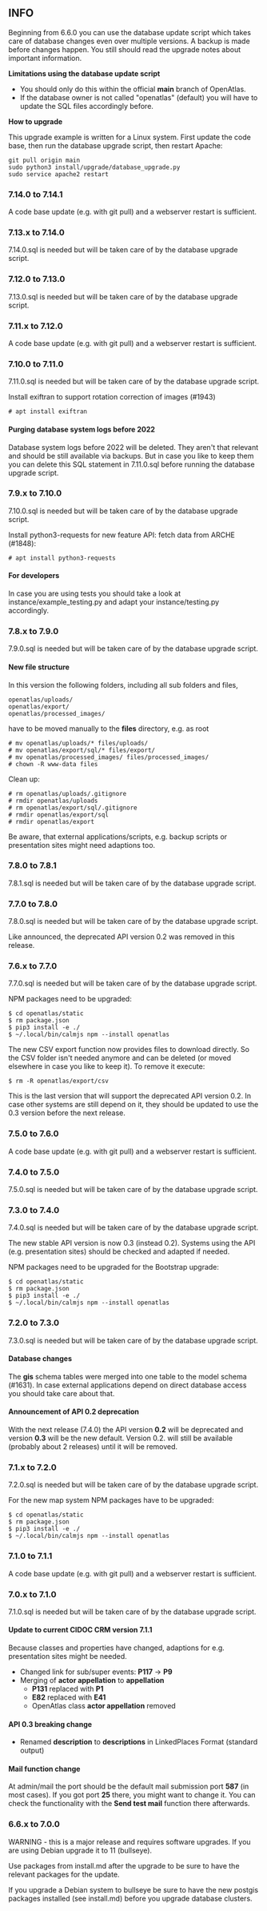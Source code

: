 ## INFO
Beginning from 6.6.0 you can use the database update script which takes care
of database changes even over multiple versions. A backup is made before
changes happen. You still should read the upgrade notes about important
information.

**Limitations using the database update script**

* You should only do this within the official **main** branch of OpenAtlas.
* If the database owner is not called "openatlas" (default) you will have to
  update the SQL files accordingly before.

**How to upgrade**

This upgrade example is written for a Linux system. First update the code base,
then run the database upgrade script, then restart Apache:

    git pull origin main
    sudo python3 install/upgrade/database_upgrade.py
    sudo service apache2 restart

### 7.14.0 to 7.14.1
A code base update (e.g. with git pull) and a webserver restart is sufficient.

### 7.13.x to 7.14.0
7.14.0.sql is needed but will be taken care of by the database upgrade script.

### 7.12.0 to 7.13.0
7.13.0.sql is needed but will be taken care of by the database upgrade script.

### 7.11.x to 7.12.0
A code base update (e.g. with git pull) and a webserver restart is sufficient.

### 7.10.0 to 7.11.0
7.11.0.sql is needed but will be taken care of by the database upgrade script.

Install exiftran to support rotation correction of images (#1943)

    # apt install exiftran

#### Purging database system logs before 2022
Database system logs before 2022 will be deleted. They aren't that relevant
and should be still available via backups. But in case you like to keep them
you can delete this SQL statement in 7.11.0.sql before running the database
upgrade script.

### 7.9.x to 7.10.0
7.10.0.sql is needed but will be taken care of by the database upgrade script.

Install python3-requests for new feature API: fetch data from ARCHE (#1848):

    # apt install python3-requests

#### For developers
In case you are using tests you should take a look at
instance/example_testing.py and adapt your instance/testing.py accordingly.

### 7.8.x to 7.9.0
7.9.0.sql is needed but will be taken care of by the database upgrade script.

#### New file structure
In this version the following folders, including all sub folders and files,

    openatlas/uploads/
    openatlas/export/
    openatlas/processed_images/

have to be moved manually to the **files** directory, e.g. as root

    # mv openatlas/uploads/* files/uploads/
    # mv openatlas/export/sql/* files/export/
    # mv openatlas/processed_images/ files/processed_images/
    # chown -R www-data files

Clean up:

    # rm openatlas/uploads/.gitignore
    # rmdir openatlas/uploads
    # rm openatlas/export/sql/.gitignore
    # rmdir openatlas/export/sql
    # rmdir openatlas/export

Be aware, that external applications/scripts, e.g. backup scripts or
presentation sites might need adaptions too.

### 7.8.0 to 7.8.1
7.8.1.sql is needed but will be taken care of by the database upgrade script.

### 7.7.0 to 7.8.0
7.8.0.sql is needed but will be taken care of by the database upgrade script.

Like announced, the deprecated API version 0.2 was removed in this release.

### 7.6.x to 7.7.0
7.7.0.sql is needed but will be taken care of by the database upgrade script.

NPM packages need to be upgraded:

    $ cd openatlas/static
    $ rm package.json
    $ pip3 install -e ./
    $ ~/.local/bin/calmjs npm --install openatlas

The new CSV export function now provides files to download directly. So
the CSV folder isn't needed anymore and can be deleted (or moved elsewhere in
case you like to keep it). To remove it execute:

    $ rm -R openatlas/export/csv

This is the last version that will support the deprecated API version 0.2.
In case other systems are still depend on it, they should be updated to use
the 0.3 version before the next release.

### 7.5.0 to 7.6.0
A code base update (e.g. with git pull) and a webserver restart is sufficient.

### 7.4.0 to 7.5.0
7.5.0.sql is needed but will be taken care of by the database upgrade script.

### 7.3.0 to 7.4.0
7.4.0.sql is needed but will be taken care of by the database upgrade script.

The new stable API version is now 0.3 (instead 0.2). Systems using the API
(e.g. presentation sites) should be checked and adapted if needed.

NPM packages need to be upgraded for the Bootstrap upgrade:

    $ cd openatlas/static
    $ rm package.json
    $ pip3 install -e ./
    $ ~/.local/bin/calmjs npm --install openatlas

### 7.2.0 to 7.3.0
7.3.0.sql is needed but will be taken care of by the database upgrade script.

#### Database changes
The **gis** schema tables were merged into one table to the model schema
(#1631). In case external applications depend on direct database access you
should take care about that.

#### Announcement of API 0.2 deprecation
With the next release (7.4.0) the API version **0.2** will be deprecated and
version **0.3** will be the new default. Version 0.2. will still be available
(probably about 2 releases) until it will be removed.

### 7.1.x to 7.2.0
7.2.0.sql is needed but will be taken care of by the database upgrade script.

For the new map system NPM packages have to be upgraded:

    $ cd openatlas/static
    $ rm package.json
    $ pip3 install -e ./
    $ ~/.local/bin/calmjs npm --install openatlas

### 7.1.0 to 7.1.1
A code base update (e.g. with git pull) and a webserver restart is sufficient.

### 7.0.x to 7.1.0
7.1.0.sql is needed but will be taken care of by the database upgrade script.

#### Update to current CIDOC CRM version 7.1.1
Because classes and properties have changed, adaptions for e.g. presentation
sites might be needed.
* Changed link for sub/super events: **P117** -> **P9**
* Merging of **actor appellation** to **appellation**
   * **P131** replaced with **P1**
   * **E82** replaced with **E41**
   * OpenAtlas class **actor appellation** removed

#### API 0.3 breaking change
* Renamed **description** to **descriptions** in LinkedPlaces Format
(standard output)

#### Mail function change
At admin/mail the port should be the default mail submission port **587**
(in most cases). If you got port **25** there, you might want to change it. You
can check the functionality with the **Send test mail** function there
afterwards.

### 6.6.x to 7.0.0
WARNING - this is a major release and requires software upgrades. If you are
using Debian upgrade it to 11 (bullseye).

Use packages from install.md after the upgrade to be sure to have the relevant
packages for the update.

If you upgrade a Debian system to bullseye be sure to have the new postgis
packages installed (see install.md) before you upgrade database clusters.
